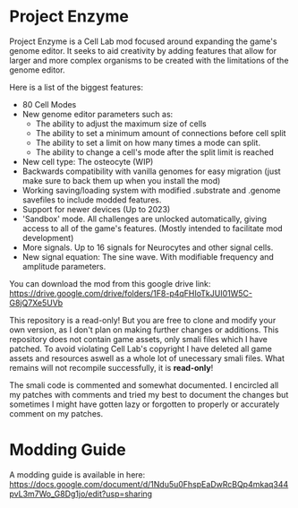 # Project Enzyme
Project Enzyme is a Cell Lab mod focused around expanding the game's genome editor. It seeks to aid creativity by adding features that allow for larger and more complex organisms to be created with the limitations of the genome editor.

Here is a list of the biggest features:
* 80 Cell Modes
* New genome editor parameters such as:
  * The ability to adjust the maximum size of cells
  * The ability to set a minimum amount of connections before cell split
  * The ability to set a limit on how many times a mode can split.
  * The ability to change a cell's mode after the split limit is reached
* New cell type: The osteocyte (WIP)
* Backwards compatibility with vanilla genomes for easy migration (just make sure to back them up when you install the mod)
* Working saving/loading system with modified .substrate and .genome savefiles to include modded features.
* Support for newer devices (Up to 2023)
* 'Sandbox' mode. All challenges are unlocked automatically, giving access to all of the game's features. (Mostly intended to facilitate mod development)
* More signals. Up to 16 signals for Neurocytes and other signal cells.
* New signal equation: The sine wave. With modifiable frequency and amplitude parameters.

You can download the mod from this google drive link:
https://drive.google.com/drive/folders/1F8-p4qFHIoTkJUI01W5C-G8jQ7Xe5UVb

This repository is a read-only! But you are free to clone and modify your own version, as I don't plan on making further changes or additions. This repository does not contain game assets, only smali files which I have patched. To avoid violating Cell Lab's copyright I have deleted all game assets and resources aswell as a whole lot of unecessary smali files. What remains will not recompile successfully, it is **read-only**!

The smali code is commented and somewhat documented. I encircled all my patches with comments and tried my best to document the changes but sometimes I might have gotten lazy or forgotten to properly or accurately comment on my patches.

# Modding Guide 

A modding guide is available in here:
https://docs.google.com/document/d/1Ndu5u0FhspEaDwRcBQp4mkaq344pvL3m7Wo_G8Dg1jo/edit?usp=sharing

